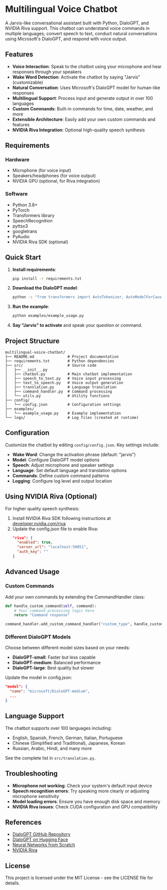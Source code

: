 # Multilingual Voice Chatbot

A Jarvis-like conversational assistant built with Python, DialoGPT, and NVIDIA Riva support. This chatbot can understand voice commands in multiple languages, convert speech to text, conduct natural conversations using Microsoft's DialoGPT, and respond with voice output.

## Features

- **Voice Interaction**: Speak to the chatbot using your microphone and hear responses through your speakers
- **Wake Word Detection**: Activate the chatbot by saying "Jarvis" (customizable)
- **Natural Conversation**: Uses Microsoft's DialoGPT model for human-like responses
- **Multilingual Support**: Process input and generate output in over 100 languages
- **Custom Commands**: Built-in commands for time, date, weather, and more
- **Extensible Architecture**: Easily add your own custom commands and features
- **NVIDIA Riva Integration**: Optional high-quality speech synthesis

## Requirements

### Hardware
- Microphone (for voice input)
- Speakers/headphones (for voice output)
- NVIDIA GPU (optional, for Riva integration)

### Software
- Python 3.8+
- PyTorch
- Transformers library
- SpeechRecognition
- pyttsx3
- googletrans
- PyAudio
- NVIDIA Riva SDK (optional)

## Quick Start

1. **Install requirements**:
   ```bash
   pip install -r requirements.txt
   ```

2. **Download the DialoGPT model**:
   ```bash
   python -c "from transformers import AutoTokenizer, AutoModelForCausalLM; tokenizer = AutoTokenizer.from_pretrained('microsoft/DialoGPT-large'); model = AutoModelForCausalLM.from_pretrained('microsoft/DialoGPT-large')"
   ```

3. **Run the example**:
   ```bash
   python examples/example_usage.py
   ```

4. **Say "Jarvis" to activate** and speak your question or command.

## Project Structure

```
multilingual-voice-chatbot/
├── README.md               # Project documentation
├── requirements.txt        # Python dependencies
├── src/                    # Source code
│   ├── __init__.py
│   ├── chatbot.py          # Main chatbot implementation
│   ├── speech_to_text.py   # Voice input processing
│   ├── text_to_speech.py   # Voice output generation
│   ├── translation.py      # Language translation
│   ├── command_handler.py  # Command processing
│   └── utils.py            # Utility functions
├── config/
│   └── config.json         # Configuration settings
├── examples/
│   └── example_usage.py    # Example implementation
└── logs/                   # Log files (created at runtime)
```

## Configuration

Customize the chatbot by editing `config/config.json`. Key settings include:

- **Wake Word**: Change the activation phrase (default: "jarvis")
- **Model**: Configure DialoGPT model options
- **Speech**: Adjust microphone and speaker settings
- **Language**: Set default language and translation options
- **Commands**: Define custom command patterns
- **Logging**: Configure log level and output location

## Using NVIDIA Riva (Optional)

For higher quality speech synthesis:

1. Install NVIDIA Riva SDK following instructions at [developer.nvidia.com/riva](https://developer.nvidia.com/riva)
2. Update the config.json file to enable Riva:
   ```json
   "riva": {
     "enabled": true,
     "server_url": "localhost:50051",
     "auth_key": ""
   }
   ```

## Advanced Usage

### Custom Commands

Add your own commands by extending the CommandHandler class:

```python
def handle_custom_command(self, command):
    # Your command processing logic here
    return "Command response"

command_handler.add_custom_command_handler("custom_type", handle_custom_command)
```

### Different DialoGPT Models

Choose between different model sizes based on your needs:
- **DialoGPT-small**: Faster but less capable
- **DialoGPT-medium**: Balanced performance
- **DialoGPT-large**: Best quality but slower

Update the model in config.json:
```json
"model": {
  "name": "microsoft/DialoGPT-medium",
  ...
}
```

## Language Support

The chatbot supports over 100 languages including:

- English, Spanish, French, German, Italian, Portuguese
- Chinese (Simplified and Traditional), Japanese, Korean
- Russian, Arabic, Hindi, and many more

See the complete list in `src/translation.py`.

## Troubleshooting

- **Microphone not working**: Check your system's default input device
- **Speech recognition errors**: Try speaking more clearly or adjusting microphone sensitivity
- **Model loading errors**: Ensure you have enough disk space and memory
- **NVIDIA Riva issues**: Check CUDA configuration and GPU compatibility

## References

- [DialoGPT GitHub Repository](https://github.com/microsoft/DialoGPT)
- [DialoGPT on Hugging Face](https://huggingface.co/microsoft/DialoGPT-large)
- [Neural Networks from Scratch](https://nnfs.io/)
- [NVIDIA Riva](https://developer.nvidia.com/riva)

## License

This project is licensed under the MIT License - see the LICENSE file for details.